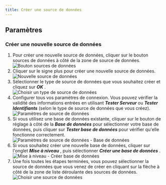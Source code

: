 ```yaml
---
title: Créer une source de données
---
```

## Paramètres 

### Créer une nouvelle source de données 

1. Pour créer une nouvelle source de données, cliquer sur le bouton sources de données à côté de la zone de source de données.  
![Bouton sources de données](https://webdevolutions.azureedge.net/docs/fr/rdm/mac/clip4241.png) 
1. Cliquer sur le signe plus pour créer une nouvelle source de données.  
![Nouvelle source de données](https://webdevolutions.azureedge.net/docs/fr/rdm/mac/clip4243.png) 
1. Sélectionner le type de source de données que vous souhaitez créer et cliquez sur ***OK*** .  
![Choisir un type de source de données](https://webdevolutions.azureedge.net/docs/fr/rdm/mac/clip4244.png) 
1. Configurer tous vos paramètres de connexion. Vous pouvez vérifier la validité des informations entrées en utilisant ***Tester Serveur*** ou ***Tester Identifiants*** (selon le type de source de données que vous créez).  
![Paramètres de source de données](https://webdevolutions.azureedge.net/docs/fr/rdm/mac/clip4246.png) 
1. Si vous utilisez une base de données existante, cliquer sur le bouton de réglage à côté de la ***Base de données*** pour sélectionner votre base de données, puis cliquer sur ***Tester base de données*** pour vérifier qu'elle fonctionne correctement.  
![Paramètres de source de données - Base de données](https://webdevolutions.azureedge.net/docs/fr/rdm/mac/clip4247.png) 
1. Si vous souhaitez créer une nouvelle base de données, cliquer sur l'onglet ***Mise à niveau*** , puis sélectionner ***Créer une base de données*** .  
![Mise à niveau - Créer base de données](https://webdevolutions.azureedge.net/docs/fr/rdm/mac/clip4248.png) 
1. Une fois toutes les étapes terminées, vous pouvez sélectionner la source de données que vous venez de créer en cliquant sur la flèche à côté de la zone de liste déroulante des sources de données.  
![Choisir une source de données](https://webdevolutions.azureedge.net/docs/fr/rdm/mac/clip4249.png) 

